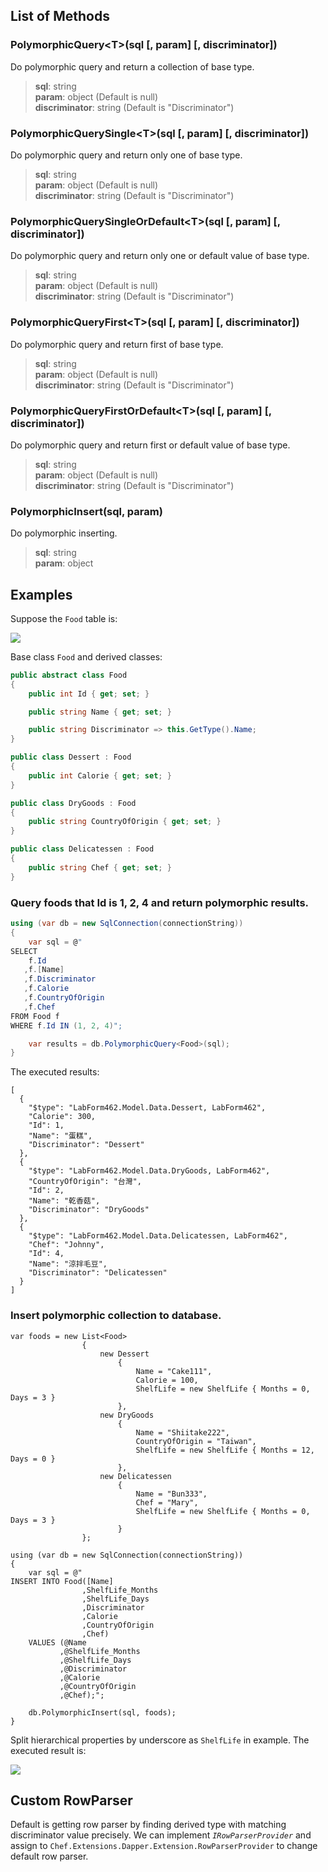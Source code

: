 ## List of Methods

### PolymorphicQuery&lt;T&gt;(sql [, param] [, discriminator])

Do polymorphic query and return a collection of base type.

> **sql**: string<br />
> **param**: object (Default is null)<br />
> **discriminator**: string (Default is "Discriminator")

### PolymorphicQuerySingle&lt;T&gt;(sql [, param] [, discriminator])

Do polymorphic query and return only one of base type.

> **sql**: string<br />
> **param**: object (Default is null)<br />
> **discriminator**: string (Default is "Discriminator")

### PolymorphicQuerySingleOrDefault&lt;T&gt;(sql [, param] [, discriminator])

Do polymorphic query and return only one or default value of base type.

> **sql**: string<br />
> **param**: object (Default is null)<br />
> **discriminator**: string (Default is "Discriminator")

### PolymorphicQueryFirst&lt;T&gt;(sql [, param] [, discriminator])

Do polymorphic query and return first of base type.

> **sql**: string<br />
> **param**: object (Default is null)<br />
> **discriminator**: string (Default is "Discriminator")

### PolymorphicQueryFirstOrDefault&lt;T&gt;(sql [, param] [, discriminator])

Do polymorphic query and return first or default value of base type.

> **sql**: string<br />
> **param**: object (Default is null)<br />
> **discriminator**: string (Default is "Discriminator")

### PolymorphicInsert(sql, param)

Do polymorphic inserting.

> **sql**: string<br />
> **param**: object

## Examples

Suppose the `Food` table is:

![](https://i.imgur.com/Mw6EErT.png)

Base class `Food` and derived classes:

```cs
public abstract class Food
{
    public int Id { get; set; }

    public string Name { get; set; }

    public string Discriminator => this.GetType().Name;
}

public class Dessert : Food
{
    public int Calorie { get; set; }
}

public class DryGoods : Food
{
    public string CountryOfOrigin { get; set; }
}

public class Delicatessen : Food
{
    public string Chef { get; set; }
}
```

### Query foods that Id is 1, 2, 4 and return polymorphic results.

```cs
using (var db = new SqlConnection(connectionString))
{
    var sql = @"
SELECT
    f.Id
   ,f.[Name]
   ,f.Discriminator
   ,f.Calorie
   ,f.CountryOfOrigin
   ,f.Chef
FROM Food f
WHERE f.Id IN (1, 2, 4)";

    var results = db.PolymorphicQuery<Food>(sql);
}
```

The executed results:

    [
      {
        "$type": "LabForm462.Model.Data.Dessert, LabForm462",
        "Calorie": 300,
        "Id": 1,
        "Name": "蛋糕",
        "Discriminator": "Dessert"
      },
      {
        "$type": "LabForm462.Model.Data.DryGoods, LabForm462",
        "CountryOfOrigin": "台灣",
        "Id": 2,
        "Name": "乾香菇",
        "Discriminator": "DryGoods"
      },
      {
        "$type": "LabForm462.Model.Data.Delicatessen, LabForm462",
        "Chef": "Johnny",
        "Id": 4,
        "Name": "涼拌毛豆",
        "Discriminator": "Delicatessen"
      }
    ]

### Insert polymorphic collection to database.

    var foods = new List<Food>
                    {
                        new Dessert
                            {
                                Name = "Cake111",
                                Calorie = 100,
                                ShelfLife = new ShelfLife { Months = 0, Days = 3 }
                            },
                        new DryGoods
                            {
                                Name = "Shiitake222",
                                CountryOfOrigin = "Taiwan",
                                ShelfLife = new ShelfLife { Months = 12, Days = 0 }
                            },
                        new Delicatessen
                            {
                                Name = "Bun333",
                                Chef = "Mary",
                                ShelfLife = new ShelfLife { Months = 0, Days = 3 }
                            }
                    };
    
    using (var db = new SqlConnection(connectionString))
    {
        var sql = @"
    INSERT INTO Food([Name]
                    ,ShelfLife_Months
                    ,ShelfLife_Days
                    ,Discriminator
                    ,Calorie
                    ,CountryOfOrigin
                    ,Chef)
        VALUES (@Name
               ,@ShelfLife_Months
               ,@ShelfLife_Days
               ,@Discriminator
               ,@Calorie
               ,@CountryOfOrigin
               ,@Chef);";
    
        db.PolymorphicInsert(sql, foods);
    }

Split hierarchical properties by underscore as `ShelfLife` in example. The executed result is:

![](https://i.imgur.com/g5tCZJ3.png)

## Custom RowParser

Default is getting row parser by finding derived type with matching discriminator value precisely. We can implement *`IRowParserProvider`* and assign to `Chef.Extensions.Dapper.Extension.RowParserProvider` to change default row parser.

